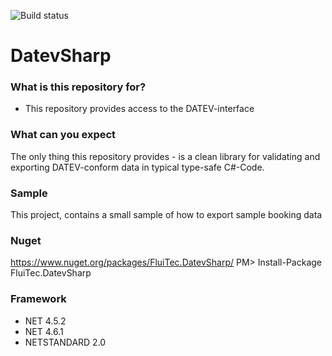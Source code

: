 ![Build status](https://ci.appveyor.com/api/projects/status/rn7y6bm4gn9o6yqa?svg=true)

# DatevSharp #

### What is this repository for? ###

* This repository provides access to the DATEV-interface

### What can you expect ###
The only thing this repository provides - is a clean library for validating and exporting DATEV-conform data in typical type-safe C#-Code.

### Sample ###
This project, contains a small sample of how to export sample booking data

### Nuget ###
https://www.nuget.org/packages/FluiTec.DatevSharp/
PM> Install-Package FluiTec.DatevSharp

### Framework ###
* NET 4.5.2
* NET 4.6.1
* NETSTANDARD 2.0
